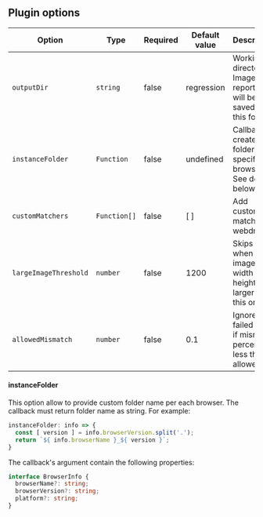 ## Plugin options

| Option                |Type        | Required | Default value  | Description                                                           |
| --------------------- |------------|----------|----------------|-----------------------------------------------------------------------|
| `outputDir`           |`string`    |false     | regression     | Working directory. Images, report, etc will be saved into this folder |
| `instanceFolder`      |`Function`  |false     | undefined      | Callback to create folder by specific browser. See details below      |
| `customMatchers`      |`Function[]`|false     | [ ]            | Add custom matchers to webdriverio                                    |
| `largeImageThreshold` |`number`    |false     | 1200           | Skips pixels when the image width or height is larger than this one   |
| `allowedMismatch`     |`number`    |false     | 0.1            | Ignore failed result if mismatch percentage less than allowed         |

#### instanceFolder

This option allow to provide custom folder name per each browser. The callback must return folder name as string. For example:

```ts
instanceFolder: info => {
  const [ version ] = info.browserVersion.split('.');
  return `${ info.browserName }_${ version }`;
}
```

The callback's argument contain the following properties:

```ts
interface BrowserInfo {
  browserName?: string;
  browserVersion?: string;
  platform?: string;
}
```
